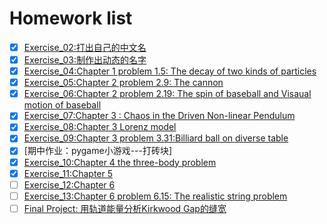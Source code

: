 # Homework list
- [x] [Exercise_02:打出自己的中文名](https://github.com/wzrwisdom/compuational_physics_N2015301020068/tree/master/Exercise_02)
- [x] [Exercise_03:制作出动态的名字](https://github.com/wzrwisdom/compuational_physics_N2015301020068/tree/master/Exercise_03)
- [x] [Exercise_04:Chapter 1 problem 1.5: The decay of two kinds of particles](https://github.com/wzrwisdom/compuational_physics_N2015301020068/blob/master/README(cha1).md)
- [x] [Exercise_05:Chapter 2 problem 2.9: The cannon](https://github.com/wzrwisdom/compuational_physics_N2015301020068/blob/master/README(chap2).md)
- [x] [Exercise_06:Chapter 2 problem 2.19: The spin of baseball and Visaual motion of baseball](https://www.zybuluo.com/mdeditor#917161-full-reader)
- [x] [Exercise_07:Chapter 3 : Chaos in the Driven Non-linear Pendulum](https://www.zybuluo.com/mdeditor#929260-full-reader)
- [x] [Exercise_08:Chapter 3 Lorenz model](https://www.zybuluo.com/mdeditor#full-reader)
- [x] [Exercise_09:Chapter 3 problem 3.31:Billiard ball on diverse table](https://www.zybuluo.com/mdeditor#946551-full-reader)
- [x] [期中作业：pygame小游戏---打砖块]
- [x] [Exercise_10:Chapter 4 the three-body problem](https://github.com/wzrwisdom/compuational_physics_N2015301020068/blob/master/Exercise_10/Exercise_10.md)
- [x] [Exercise_11:Chapter 5 ](https://github.com/wzrwisdom/compuational_physics_N2015301020068/blob/master/Exercise%2011/Exercise11.md)
- [ ] [Exercise_12:Chapter 6](https://github.com/wzrwisdom/compuational_physics_N2015301020068/blob/master/Exercise12/Exercise12.md)
- [ ] [Exercise_13:Chapter 6 problem 6.15: The realistic string problem]()
- [ ] [Final Project: 用轨道能量分析Kirkwood Gap的缝宽]()
